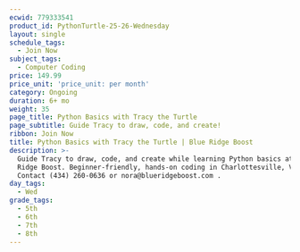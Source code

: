 ```yaml
---
ecwid: 779333541
product_id: PythonTurtle-25-26-Wednesday
layout: single
schedule_tags:
  - Join Now
subject_tags:
  - Computer Coding
price: 149.99
price_unit: 'price_unit: per month'
category: Ongoing
duration: 6+ mo
weight: 35
page_title: Python Basics with Tracy the Turtle
page_subtitle: Guide Tracy to draw, code, and create!
ribbon: Join Now
title: Python Basics with Tracy the Turtle | Blue Ridge Boost
description: >-
  Guide Tracy to draw, code, and create while learning Python basics at Blue
  Ridge Boost. Beginner-friendly, hands-on coding in Charlottesville, VA.
  Contact (434) 260-0636 or nora@blueridgeboost.com .
day_tags:
  - Wed
grade_tags:
  - 5th
  - 6th
  - 7th
  - 8th
---
```


